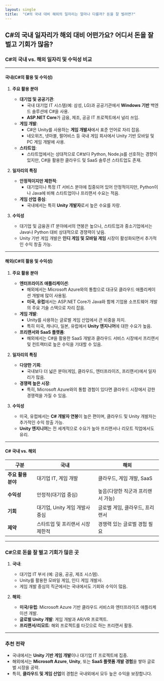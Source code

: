 ```yaml
---
layout: single
title:  "C#의 국내 대비 해외의 일자리는 얼마나 다를까? 돈을 잘 벌려면?"
---
```


## C#의 국내 일자리가 해외 대비 어떤가요? 어디서 돈을 잘 벌고 기회가 많음?


### **C#의 국내 vs. 해외 일자리 및 수익성 비교**

---

#### **국내(C#의 활용 및 수익성)**

1. **주요 활용 분야**
   - **대기업 및 공공기관**:
     - 국내 대기업 IT 시스템(예: 삼성, LG)과 공공기관에서 **Windows 기반** 백엔드 솔루션에 C#을 사용.
     - **ASP.NET Core**가 금융, 제조, 공공 IT 프로젝트에서 널리 쓰임.
   - **게임 개발**:
     - C#은 Unity를 사용하는 **게임 개발사**에서 표준 언어로 자리 잡음.
     - 네오위즈, 넷마블, 펄어비스 등 국내 게임 회사에서 Unity 기반 모바일 및 PC 게임 개발에 사용.
   - **스타트업**:
     - 스타트업에서는 상대적으로 C#보다 Python, Node.js를 선호하는 경향이 있지만, C#을 활용한 클라우드 및 SaaS 솔루션 스타트업도 존재.

2. **일자리의 특징**
   - **안정적이지만 제한적**: 
     - 대기업이나 특정 IT 서비스 분야에 집중되어 있어 안정적이지만, Python이나 Java에 비해 스타트업이나 프리랜서 수요는 적음.
   - **게임 산업 중심**:
     - 국내에서는 특히 **Unity 개발자**로서 높은 수요를 자랑.

3. **수익성**
   - 대기업 및 금융권 IT 분야에서의 연봉은 높으나, 스타트업과 중소기업에서는 Java나 Python 대비 상대적으로 경쟁력이 낮음.
   - Unity 기반 게임 개발은 **인디 게임 및 모바일 게임** 시장이 활성화되면서 추가적인 수익 창출 가능.

---

#### **해외(C#의 활용 및 수익성)**

1. **주요 활용 분야**
   - **엔터프라이즈 애플리케이션**:
     - 해외에서는 Microsoft Azure와의 통합으로 대규모 클라우드 애플리케이션 개발에 많이 사용됨.
     - **미국, 유럽**에서는 ASP.NET Core가 Java와 함께 기업용 소프트웨어 개발의 주요 기술 스택으로 자리 잡음.
   - **게임 개발**:
     - Unity를 사용하는 글로벌 게임 산업에서 큰 비중을 차지.
     - 특히 미국, 캐나다, 일본, 유럽에서 **Unity 엔지니어**에 대한 수요가 높음.
   - **프리랜서와 SaaS 플랫폼**:
     - 해외에서는 C#을 활용한 SaaS 개발과 클라우드 서비스 시장에서 프리랜서 및 컨트랙터로 높은 수익을 기대할 수 있음.

2. **일자리의 특징**
   - **다양한 기회**:
     - 국내보다 더 넓은 분야(게임, 클라우드, 엔터프라이즈, 프리랜서)에서 일자리가 많음.
   - **경쟁력 높은 시장**:
     - 특히, Microsoft Azure와의 통합 경험이 있다면 클라우드 시장에서 강한 경쟁력을 가질 수 있음.

3. **수익성**
   - 미국, 유럽에서는 **C# 개발자 연봉**이 높은 편이며, 클라우드 및 Unity 개발자는 추가적인 수익 창출 가능.
   - **Unity 엔지니어**는 전 세계적으로 수요가 높아 프리랜서나 리모트 직업에서도 유리.

---

#### **C# 국내 vs. 해외**
| 구분                | 국내                              | 해외                              |
|---------------------|----------------------------------|----------------------------------|
| **주요 활용 분야** | 대기업 IT, 게임 개발              | 클라우드, 게임 개발, SaaS         |
| **수익성**         | 안정적(대기업 중심)               | 높음(다양한 직군과 프리랜서 가능) |
| **기회**           | 대기업, Unity 게임 개발사 중심    | 글로벌 게임, 클라우드, 프리랜서   |
| **제약**           | 스타트업 및 프리랜서 시장 제한적  | 경쟁력 있는 글로벌 경험 필요      |

---

### **C#으로 돈을 잘 벌고 기회가 많은 곳**
1. **국내**:
   - 대기업 IT 부서 (예: 금융, 공공, 제조 시스템).
   - Unity를 활용한 모바일 게임, 인디 게임 개발사.
   - 게임 개발 중심의 직군에서는 국내에서도 기회와 수익이 많음.

2. **해외**:
   - **미국/유럽**: Microsoft Azure 기반 클라우드 서비스와 엔터프라이즈 애플리케이션 개발.
   - **글로벌 Unity 개발**: 게임 개발과 AR/VR 프로젝트.
   - **프리랜서/리모트**: 해외 프로젝트를 타깃으로 하는 프리랜서 활동.

---

### **추천 전략**
- 국내에서는 **Unity 기반 게임 개발**이나 대기업 IT 프로젝트에 집중.
- 해외에서는 **Microsoft Azure**, **Unity**, 또는 **SaaS 플랫폼 개발 경험**을 쌓아 글로벌 시장을 공략.
- 특히, **클라우드 및 게임 산업**의 경험은 국내외에서 모두 높은 수익을 보장합니다.
